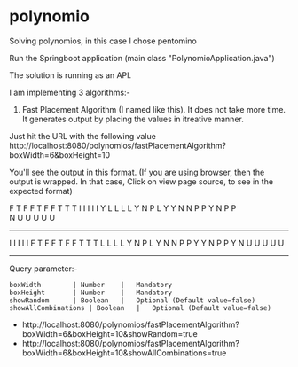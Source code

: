 # polynomio
Solving polynomios, in this case I chose pentomino

Run the Springboot application (main class "PolynomioApplication.java")

The solution is running as an API.

I am implementing 3 algorithms:-
1) Fast Placement Algorithm (I named like this). It does not take more time. It generates output by placing the values in itreative manner.

Just hit the URL with the following value
	http://localhost:8080/polynomios/fastPlacementAlgorithm?boxWidth=6&boxHeight=10

You'll see the output in this format. (If you are using browser, then the output is wrapped. In that case, Click on view page source, to see in the expected format)

 F   T 
F F   T 
 F F T T T
I I I I I Y
L L L L  Y
N  P L Y Y
N N P P  Y
 N P P  
 N U U U 
  U  U 

------------

I I I I I 
 F   T 
F F   T 
 F F T T T
L L L L  Y
N  P L  Y
N N P P Y Y
 N P P  Y
 N U U U 
  U  U 

------------

 Query parameter:-

	boxWidth		| Number	|	Mandatory
	boxHeight		| Number	|	Mandatory
	showRandom		| Boolean	|	Optional (Default value=false)
	showAllCombinations	| Boolean	|	Optional (Default value=false)

 * http://localhost:8080/polynomios/fastPlacementAlgorithm?boxWidth=6&boxHeight=10&showRandom=true
 * http://localhost:8080/polynomios/fastPlacementAlgorithm?boxWidth=6&boxHeight=10&showAllCombinations=true
